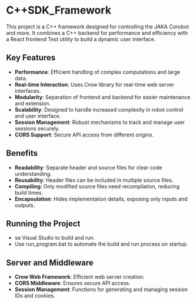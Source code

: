 # C++SDK_Framework

This project is a C++ framework designed for controlling the JAKA Corobot and more. It combines a C++ backend for performance and efficiency with a React frontend Test utility to build a dynamic user interface.
## Key Features
- **Performance**: Efficient handling of complex computations and large data.
- **Real-time Interaction**: Uses Crow library for real-time web server interfaces.
- **Modularity**: Separation of frontend and backend for easier maintenance and extension.
- **Scalability**: Designed to handle increased complexity in robot control and user interface.
- **Session Management**: Robust mechanisms to track and manage user sessions securely.
- **CORS Support**: Secure API access from different origins.

## Benefits

- **Readability**: Separate header and source files for clear code understanding.
- **Reusability**: Header files can be included in multiple source files.
- **Compiling**: Only modified source files need recompilation, reducing build times.
- **Encapsulation**: Hides implementation details, exposing only inputs and outputs.


## Running the Project

- se Visual Studio to build and run.
- Use run_program.bat to automate the build and run process on startup.

## Server and Middleware
- **Crow Web Framework**: Efficient web server creation.
- **CORS Middleware**: Ensures secure API access.
- **Session Management**: Functions for generating and managing session IDs and cookies.






